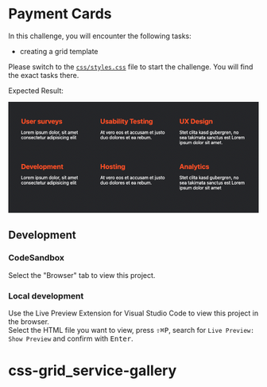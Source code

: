 # Payment Cards

In this challenge, you will encounter the following tasks:

- creating a grid template

Please switch to the [`css/styles.css`](./css/styles.css) file to start the challenge. You will find the exact tasks there.

Expected Result:

![result](./assets/grid-challenge_service-gallery.png)

## Development

### CodeSandbox

Select the "Browser" tab to view this project.

### Local development

Use the Live Preview Extension for Visual Studio Code to view this project in the browser.  
Select the HTML file you want to view, press <kbd>⇧</kbd><kbd>⌘</kbd><kbd>P</kbd>, search for `Live Preview: Show Preview` and confirm with <kbd>Enter</kbd>.
# css-grid_service-gallery
